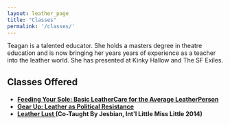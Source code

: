 ```yaml
---
layout: leather_page
title: "Classes"
permalink: '/classes/'
---
```


<div class="row">
  <div class="col-sm-12">
    Teagan is a talented educator. She holds a masters degree in theatre education and is now bringing
    her years years of experience as a teacher into the leather world. She has presented at Kinky Hallow and
    The SF Exiles.
  </div>
</div>

<div class="row headroom">
  <div class="col-sm-12">
    <h2> Classes Offered </h2>
    <h4>
    <ul>
      <li>
        <a href="/classes/feeding_your_soul/">
          Feeding Your Sole: Basic LeatherCare for the Average LeatherPerson
        </a>
      </li>
      <li>
        <a href="/classes/gear_up/">
          Gear Up: Leather as Political Resistance
        </a>
      </li>
      <li>
        <a href="/classes/leather_lust/">
          Leather Lust
        </a>
        (Co-Taught By Jesbian, Int'l Little Miss Little 2014)
      </li>
    </ul>
    </h4>
  </div>
</div>
